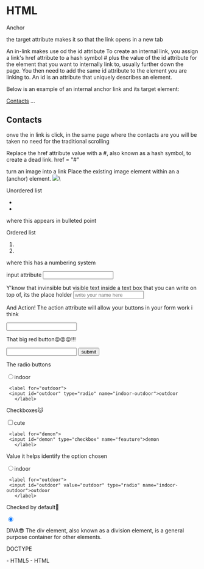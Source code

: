 # HTML
Anchor

<a href = "..." target = "_blank "> </a>
the target attribute makes it so that the link opens in a new tab

An in-link makes use od the id attribute
To create an internal link, you assign a link's href attribute to a hash symbol # plus the value of the id attribute for the element that you want to internally link to, usually further down the page. You then need to add the same id attribute to the element you are linking to. An id is an attribute that uniquely describes an element.

Below is an example of an internal anchor link and its target element:

<a href="#contacts-header">Contacts</a>
...
<h2 id="contacts-header">Contacts</h2>
onve the in link is click, in the same page where the contacts are you will be taken
no need for the traditional scrolling


Replace the href attribute value with a #, also known as a hash symbol, to create a dead link.
href = "#"

turn an image into a link
Place the existing image element within an a (anchor) element.
<a href="#"><img src="  " alt="  "></a>\

Unordered list
<ul>
  <li> </li>
  <li> </li>
  </ul>
  where this appears in bulleted point
  
  Ordered list
  <ol>
  <li> </li>
  <li> </li>
  </ol>
  where this has a numbering system
  
  input attribute
  <input type = "text">
  
  Y'know that invinsible but visible text inside a text box that you can write on top of, 
  its the place holder
  <input type = "text" placeholder = "write your name here">
  
  
  And Action!
  The action attribute will allow your buttons in your form work i think
  <form action = "https://www.freecatphotoapp.com/submit-cat-photo">
  <input>
  </form>
  
  That big red button😡😡😡!!!
   <form action = "https://www.freecatphotoapp.com/submit-cat-photo">
  <input>
  <button type="submit">submit</button>
  </form>
  
  The radio buttons
  <form>
   <label for="indoor">
    <input id="indoor" type="radio" name="indoor-outdoor">indoor
     </label>

     <label for="outdoor">
     <input id="outdoor" type="radio" name="indoor-outdoor">outdoor
       </label>
  </form>
  
  Checkboxes🐱
   <form>
   <label for="cute">
    <input id="cute" type="checkbox" name="feauture">cute
     </label>

     <label for="demon">
     <input id="demon" type="checkbox" name="feauture">demon
       </label>
  </form>
  
  Value
  it helps identify the option chosen
   <form>
   <label for="indoor">
    <input id="indoor" type="radio" value="indoor" name="indoor-outdoor">indoor
     </label>

     <label for="outdoor">
     <input id="outdoor" value="outdoor" type="radio" name="indoor-outdoor">outdoor
       </label>
  </form>
 
  Checked by default😤
  <form>
  <input type="radio" name="test-name" checked>
  </form>
  
  DIVA😎
  The div element, also known as a division element, is a general purpose container for other elements.
  
  DOCTYPE
  <!DOCTYPE HTML> - HTML5
  <!DOCTYPE> - HTML
  
